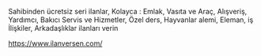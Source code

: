 Sahibinden ücretsiz seri ilanlar, Kolayca : Emlak, Vasıta ve Araç, Alışveriş, Yardımcı, Bakıcı Servis ve Hizmetler, Özel ders, Hayvanlar alemi, Eleman, iş İlişkiler, Arkadaşlıklar ilanları verin

https://www.ilanversen.com/
